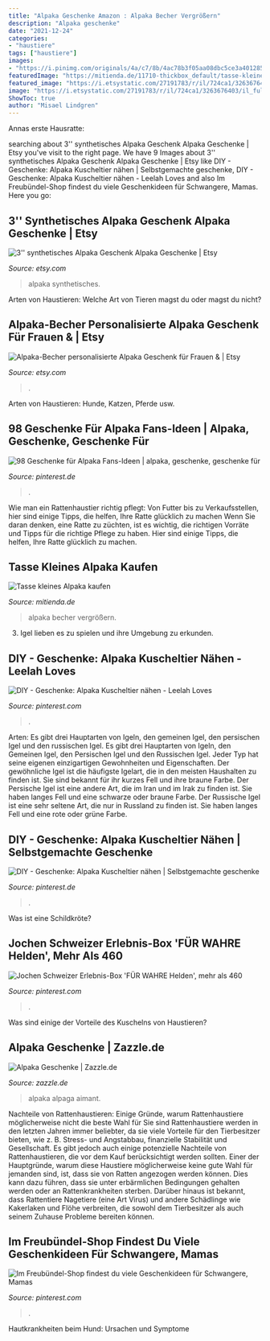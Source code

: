 ```yaml
---
title: "Alpaka Geschenke Amazon : Alpaka Becher Vergrößern"
description: "Alpaka geschenke"
date: "2021-12-24"
categories:
- "haustiere"
tags: ["haustiere"]
images:
- "https://i.pinimg.com/originals/4a/c7/8b/4ac78b3f05aa08dbc5ce3a401285663c.jpg"
featuredImage: "https://mitienda.de/11710-thickbox_default/tasse-kleines-alpaka.jpg"
featured_image: "https://i.etsystatic.com/27191783/r/il/724ca1/3263676403/il_fullxfull.3263676403_8oje.jpg"
image: "https://i.etsystatic.com/27191783/r/il/724ca1/3263676403/il_fullxfull.3263676403_8oje.jpg"
ShowToc: true
author: "Misael Lindgren"
---
```



Annas erste Hausratte:

	

		
searching about 3&#039;&#039; synthetisches Alpaka Geschenk Alpaka Geschenke | Etsy you've visit to the right page. We have 9 Images about 3&#039;&#039; synthetisches Alpaka Geschenk Alpaka Geschenke | Etsy like DIY - Geschenke: Alpaka Kuscheltier nähen | Selbstgemachte geschenke, DIY - Geschenke: Alpaka Kuscheltier nähen - Leelah Loves and also Im Freubündel-Shop findest du viele Geschenkideen für Schwangere, Mamas. Here you go:
		
    
## 3&#039;&#039; Synthetisches Alpaka Geschenk Alpaka Geschenke | Etsy

<img loading=lazy src="https://i.etsystatic.com/27191783/r/il/724ca1/3263676403/il_fullxfull.3263676403_8oje.jpg" onerror="this.onerror=null;this.src='https://tse2.mm.bing.net/th?id=OIP.2XjA-WaGeI2BV7U4zpx8uQHaE8&amp;pid=15.1';" alt="3&#039;&#039; synthetisches Alpaka Geschenk Alpaka Geschenke | Etsy">

_Source: etsy.com_

>alpaka synthetisches. 

	

Arten von Haustieren: Welche Art von Tieren magst du oder magst du nicht?

    
## Alpaka-Becher Personalisierte Alpaka Geschenk Für Frauen &amp; | Etsy

<img loading=lazy src="https://i.etsystatic.com/14506258/r/il/f73d31/3140487814/il_fullxfull.3140487814_ej95.jpg" onerror="this.onerror=null;this.src='https://tse3.mm.bing.net/th?id=OIP.EKsk11V6SvfVc983isRW3QHaLH&amp;pid=15.1';" alt="Alpaka-Becher personalisierte Alpaka Geschenk für Frauen &amp; | Etsy">

_Source: etsy.com_

>. 

	

Arten von Haustieren: Hunde, Katzen, Pferde usw.

    
## 98 Geschenke Für Alpaka Fans-Ideen | Alpaka, Geschenke, Geschenke Für

<img loading=lazy src="https://i.pinimg.com/236x/4a/28/59/4a28590b183a3e050e68bb9a77d49889.jpg" onerror="this.onerror=null;this.src='https://tse2.mm.bing.net/th?id=OIP.buBjUzRg48ae3fK2ruUqpgAAAA&amp;pid=15.1';" alt="98 Geschenke für Alpaka Fans-Ideen | alpaka, geschenke, geschenke für">

_Source: pinterest.de_

>. 

	

Wie man ein Rattenhaustier richtig pflegt: Von Futter bis zu Verkaufsstellen, hier sind einige Tipps, die helfen, Ihre Ratte glücklich zu machen
Wenn Sie daran denken, eine Ratte zu züchten, ist es wichtig, die richtigen Vorräte und Tipps für die richtige Pflege zu haben. Hier sind einige Tipps, die helfen, Ihre Ratte glücklich zu machen.

    
## Tasse Kleines Alpaka Kaufen

<img loading=lazy src="https://mitienda.de/11710-thickbox_default/tasse-kleines-alpaka.jpg" onerror="this.onerror=null;this.src='https://tse2.mm.bing.net/th?id=OIP.sDwm1gyQ96l65ZBQvMRJvwHaHa&amp;pid=15.1';" alt="Tasse kleines Alpaka kaufen">

_Source: mitienda.de_

>alpaka becher vergrößern. 

	

3. Igel lieben es zu spielen und ihre Umgebung zu erkunden.

    
## DIY - Geschenke: Alpaka Kuscheltier Nähen - Leelah Loves

<img loading=lazy src="https://i.pinimg.com/736x/25/a1/47/25a147d2af0ce5d2a6db297b8442e7ac.jpg" onerror="this.onerror=null;this.src='https://tse4.mm.bing.net/th?id=OIP.m0jZ_jrIshw8Z6MgqjJseQAAAA&amp;pid=15.1';" alt="DIY - Geschenke: Alpaka Kuscheltier nähen - Leelah Loves">

_Source: pinterest.com_

>. 

	

Arten: Es gibt drei Hauptarten von Igeln, den gemeinen Igel, den persischen Igel und den russischen Igel.
Es gibt drei Hauptarten von Igeln, den Gemeinen Igel, den Persischen Igel und den Russischen Igel. Jeder Typ hat seine eigenen einzigartigen Gewohnheiten und Eigenschaften. Der gewöhnliche Igel ist die häufigste Igelart, die in den meisten Haushalten zu finden ist. Sie sind bekannt für ihr kurzes Fell und ihre braune Farbe. Der Persische Igel ist eine andere Art, die im Iran und im Irak zu finden ist. Sie haben langes Fell und eine schwarze oder braune Farbe. Der Russische Igel ist eine sehr seltene Art, die nur in Russland zu finden ist. Sie haben langes Fell und eine rote oder grüne Farbe.

    
## DIY - Geschenke: Alpaka Kuscheltier Nähen | Selbstgemachte Geschenke

<img loading=lazy src="https://i.pinimg.com/736x/94/fa/c8/94fac8094634135aac7e3658794ca701.jpg" onerror="this.onerror=null;this.src='https://tse2.mm.bing.net/th?id=OIP.9B0VtL_OU189mmjd8NB0gQHaV-&amp;pid=15.1';" alt="DIY - Geschenke: Alpaka Kuscheltier nähen | Selbstgemachte geschenke">

_Source: pinterest.de_

>. 

	

Was ist eine Schildkröte?

    
## Jochen Schweizer Erlebnis-Box &#039;FÜR WAHRE Helden&#039;, Mehr Als 460

<img loading=lazy src="https://i.pinimg.com/originals/cc/32/cb/cc32cbd9931c75df2af13002d03304b6.jpg" onerror="this.onerror=null;this.src='https://tse4.mm.bing.net/th?id=OIP.qQ4ct75Tb727UGYOUJOPbAHaHa&amp;pid=15.1';" alt="Jochen Schweizer Erlebnis-Box &#039;FÜR WAHRE Helden&#039;, mehr als 460">

_Source: pinterest.com_

>. 

	

Was sind einige der Vorteile des Kuschelns von Haustieren?

    
## Alpaka Geschenke | Zazzle.de

<img loading=lazy src="https://rlv.zcache.de/niedliches_alpaka_magnet-r710cdda53c39425ca8fc85ad68aa9407_x76w3_8byvr_200.jpg" onerror="this.onerror=null;this.src='https://tse1.mm.bing.net/th?id=OIP.hGWzwIbYQz-YgvP15DdpAwAAAA&amp;pid=15.1';" alt="Alpaka Geschenke | Zazzle.de">

_Source: zazzle.de_

>alpaka alpaga aimant. 

	

Nachteile von Rattenhaustieren: Einige Gründe, warum Rattenhaustiere möglicherweise nicht die beste Wahl für Sie sind
Rattenhaustiere werden in den letzten Jahren immer beliebter, da sie viele Vorteile für den Tierbesitzer bieten, wie z. B. Stress- und Angstabbau, finanzielle Stabilität und Gesellschaft. Es gibt jedoch auch einige potenzielle Nachteile von Rattenhaustieren, die vor dem Kauf berücksichtigt werden sollten. Einer der Hauptgründe, warum diese Haustiere möglicherweise keine gute Wahl für jemanden sind, ist, dass sie von Ratten angezogen werden können. Dies kann dazu führen, dass sie unter erbärmlichen Bedingungen gehalten werden oder an Rattenkrankheiten sterben. Darüber hinaus ist bekannt, dass Rattentiere Nagetiere (eine Art Virus) und andere Schädlinge wie Kakerlaken und Flöhe verbreiten, die sowohl dem Tierbesitzer als auch seinem Zuhause Probleme bereiten können.

    
## Im Freubündel-Shop Findest Du Viele Geschenkideen Für Schwangere, Mamas

<img loading=lazy src="https://i.pinimg.com/originals/4a/c7/8b/4ac78b3f05aa08dbc5ce3a401285663c.jpg" onerror="this.onerror=null;this.src='https://tse3.mm.bing.net/th?id=OIP.Mugex8qfIKU9GLgKUVWEwgHaHa&amp;pid=15.1';" alt="Im Freubündel-Shop findest du viele Geschenkideen für Schwangere, Mamas">

_Source: pinterest.com_

>. 

	

Hautkrankheiten beim Hund: Ursachen und Symptome

